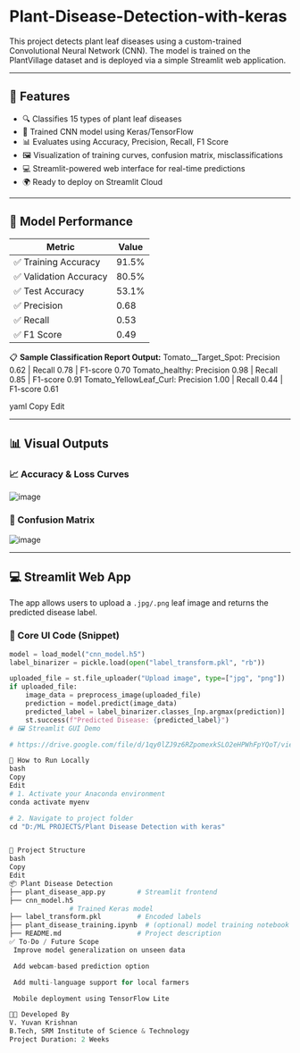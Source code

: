 # Plant-Disease-Detection-with-keras

This project detects plant leaf diseases using a custom-trained Convolutional Neural Network (CNN). The model is trained on the PlantVillage dataset and is deployed via a simple Streamlit web application.

---

## 📌 Features

- 🔍 Classifies 15 types of plant leaf diseases
- 🧠 Trained CNN model using Keras/TensorFlow
- 📊 Evaluates using Accuracy, Precision, Recall, F1 Score
- 🖼️ Visualization of training curves, confusion matrix, misclassifications
- 💻 Streamlit-powered web interface for real-time predictions
- 🌍 Ready to deploy on Streamlit Cloud

---

## 🧠 Model Performance

| Metric        | Value   |
|---------------|---------|
| ✅ Training Accuracy  | 91.5%  |
| ✅ Validation Accuracy | 80.5%  |
| ✅ Test Accuracy       | 53.1%  |
| ✅ Precision           | 0.68   |
| ✅ Recall              | 0.53   |
| ✅ F1 Score            | 0.49   |

📋 **Sample Classification Report Output:**
Tomato__Target_Spot: Precision 0.62 | Recall 0.78 | F1-score 0.70
Tomato_healthy: Precision 0.98 | Recall 0.85 | F1-score 0.91
Tomato_YellowLeaf_Curl: Precision 1.00 | Recall 0.44 | F1-score 0.61

yaml
Copy
Edit

---

## 📊 Visual Outputs

### 📈 Accuracy & Loss Curves

![image](https://github.com/user-attachments/assets/1649a1b5-cf5f-4370-ae32-11ff03ccd643)

### 🔲 Confusion Matrix

![image](https://github.com/user-attachments/assets/a4bc44fe-9915-492b-bab5-387458209fd4)

---

## 💻 Streamlit Web App

The app allows users to upload a `.jpg/.png` leaf image and returns the predicted disease label.

### 🔧 Core UI Code (Snippet)
```python
model = load_model("cnn_model.h5")
label_binarizer = pickle.load(open("label_transform.pkl", "rb"))

uploaded_file = st.file_uploader("Upload image", type=["jpg", "png"])
if uploaded_file:
    image_data = preprocess_image(uploaded_file)
    prediction = model.predict(image_data)
    predicted_label = label_binarizer.classes_[np.argmax(prediction)]
    st.success(f"Predicted Disease: {predicted_label}")
# 🖼️ Streamlit GUI Demo

# https://drive.google.com/file/d/1qy0lZJ9z6RZpomexkSLO2eHPWhFpYQoT/view?usp=sharing

🚀 How to Run Locally
bash
Copy
Edit
# 1. Activate your Anaconda environment
conda activate myenv

# 2. Navigate to project folder
cd "D:/ML PROJECTS/Plant Disease Detection with keras"


📁 Project Structure
bash
Copy
Edit
📦 Plant Disease Detection
├── plant_disease_app.py        # Streamlit frontend
├── cnn_model.h5
               # Trained Keras model
├── label_transform.pkl         # Encoded labels
├── plant_disease_training.ipynb  # (optional) model training notebook
├── README.md                   # Project description
✅ To-Do / Future Scope
 Improve model generalization on unseen data

 Add webcam-based prediction option

 Add multi-language support for local farmers

 Mobile deployment using TensorFlow Lite

👨‍💻 Developed By
V. Yuvan Krishnan
B.Tech, SRM Institute of Science & Technology
Project Duration: 2 Weeks
